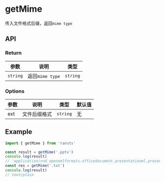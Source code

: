# getMime

传入文件格式后缀，返回`mime type`

## API

### Return

| 参数     | 说明     | 类型                                     |
| -------- | -------- | ---------------------------------------- |
| `string`   | 返回`mime type` | `string`           |

### Options

| 参数                    | 说明                     | 类型      | 默认值 |
| ---------------------- | ----------------------- | --------- | ------ |
| ext                    | 文件后缀格式             | `string`  | 无    |

## Example

```js
import { getMime } from 'ranuts'

const result = getMime('.pptx')
console.log(result)
// 'application/vnd.openxmlformats-officedocument.presentationml.presentation
const res = getMime('.txt')
console.log(result)
// text/plain
```
